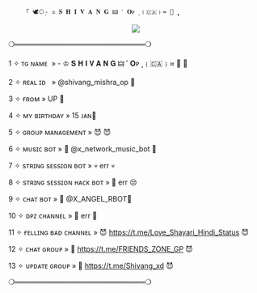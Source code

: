         「 🕊️⃝‌ٖٖٖٖ- ♔ 𝐒 𝐇 𝐈 𝐕 𝐀 𝐍 𝐆 🜲 ˹ 𝐎ᴘ ˼﹛🇨🇦﹜≈ 💸 ‌ٖٖٖٖٖٖٖٖٖٖٖٖٖٖٖٖٖٖٖٖٖٖٖٖٖٖٖٖٖٖٖٖٖٖٖٖٖٖٖٖٖٖٖٖٖٖٖٖٖٖٖٖٖٖٖٖٖٖٖٖٖٖٖٖٖٖٖٖٖٖٖٖٖٖٖٖٖٖٖٖٖٖٖٖٖٖٖٖٖٖٖٖٖٖٖٖٖٖٖٖٖٖٖٖٖٖٖٖٖٖٖٖٖٖٖٖٖٖٖٖٖٖٖٖٖٖٖٖٖٖٖٖٖٖٖٖٖٖٖٖٖٖٖٖٖٖٖٖٖٖٖٖٖٖٖٖٖٖٖٖٖٖٖٖٖٖٖٖٖٖٖٖٖٖٖٖٖٖٖٖٖٖٖٖٖٖٖٖٖٖٖٖٖٖٖٖٖٖٖٖٖٖٖٖٖٖٖٖٖٖٖٖٖٖٖٖٖٖٖٖٖٖٖٖٖٖٖٖٖٖٖٖٖٖٖٖٖٖٖٖٖٖٖٖٖٖٖٖٖٖٖٖٖٖٖٖٖٖٖٖٖ
</h2>

<p align="center"><a href="https://t.me/shivang_mishra_op"><img src="https://graph.org/file/6694152b5167a56d8ba2a-bf5934868bc42c5a35.jpg"></a></p>


❍══════════════════════════❍




1 ✧ ᴛɢ ɴᴀᴍᴇ  » - ♔ 𝐒 𝐇 𝐈 𝐕 𝐀 𝐍 𝐆 🜲 ˹ 𝐎ᴘ ˼﹛🇨🇦﹜≈ 💸 🥵





2 ✧ ʀᴇᴀʟ ɪᴅ   » @shivang_mishra_op  🌸





3 ✧ ғʀᴏᴍ » UP 💙





4 ✧ ᴍʏ ʙɪʀᴛʜᴅᴀʏ » 15 ᴊᴀɴ🎂





5 ✧ ɢʀᴏᴜᴘ ᴍᴀɴᴀɢᴇᴍᴇɴᴛ » 😈  😈





6 ✧ ᴍᴜsɪᴄ ʙᴏᴛ » 🎸 @x_network_music_bot 🎸





7 ✧ sᴛʀɪɴɢ sᴇssɪᴏɴ ʙᴏᴛ » 💀 err 💀






8 ✧  sᴛʀɪɴɢ sᴇssɪᴏɴ ʜᴀᴄᴋ ʙᴏᴛ » 🚬 err 😒





9 ✧ ᴄʜᴀᴛ ʙᴏᴛ » 🌉 @X_ANGEL_RBOT🌉





10 ✧ ᴅᴘᴢ ᴄʜᴀɴɴᴇʟ » 🥺 err 🥺





11 ✧ ғᴇʟʟɪɴɢ ʙᴀᴅ ᴄʜᴀɴɴᴇʟ » 😈 https://t.me/Love_Shayari_Hindi_Status 😈





12 ✧ ᴄʜᴀᴛ ɢʀᴏᴜᴘ » 👼 https://t.me/FRIENDS_ZONE_GP 😈





13 ✧ ᴜᴘᴅᴀᴛᴇ ɢʀᴏᴜᴘ » 👼 https://t.me/Shivang_xd 😈










❍══════════════════════════❍

